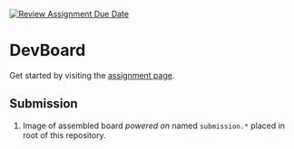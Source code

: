 [![Review Assignment Due Date](https://classroom.github.com/assets/deadline-readme-button-22041afd0340ce965d47ae6ef1cefeee28c7c493a6346c4f15d667ab976d596c.svg)](https://classroom.github.com/a/0Y-oUzVd)
# DevBoard

Get started by visiting the [assignment page](https://ece-196.github.io/docs/assignments/dev-board/).

## Submission

1. Image of assembled board *powered on* named `submission.*` placed in root of this repository.
